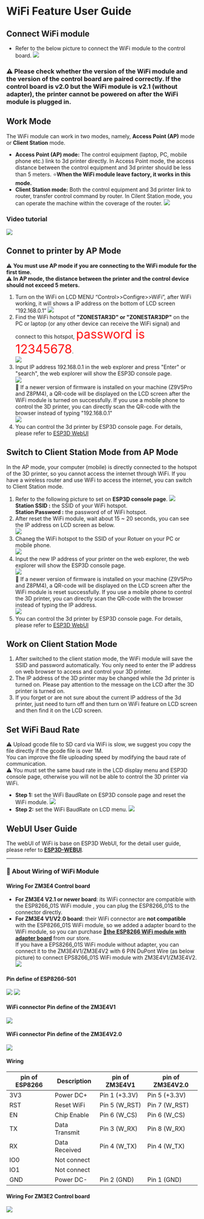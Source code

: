 # WiFi Feature User Guide
## Connect WiFi module
- Refer to the below picture to connect the WiFi module to the control board.
![](./pic/connect.jpg)  
### :warning: Please check whether the version of the WiFi module and the version of the control board are paired correctly. If the control board is v2.0 but the WiFi module is v2.1 (without adapter), the printer cannot be powered on after the WiFi module is plugged in.

## Work Mode
The WiFi module can work in two modes, namely, **Access Point (AP)** mode or **Client Station** mode.
- **Access Point (AP) mode:** The control equipment (laptop, PC, mobile phone etc.) link to 3d printer directly. In Access Point mode, the access distance between the control equipment and 3d printer should be less than 5 meters. :star:**When the WiFi module leave factory, it works in this mode.** 
- **Client Station mode:** Both the control equipment and 3d printer link to router, transfer control command by router. In Cilent Station mode, you can operate the machine within the coverage of the router.
![](./pic/workmode.jpg)

### Video tutorial
[![](https://img.youtube.com/vi/ljA3FyNMTP4/0.jpg)](https://www.youtube.com/watch?v=ljA3FyNMTP4)

## Connet to printer by AP Mode
:warning: **You must use AP mode if you are connecting to the WiFi module for the first time.**  
:warning: **In AP mode, the distance between the printer and the control device should not exceed 5 meters.**   
1. Turn on the WiFi on LCD MENU “Control>>Configre>>WiFi”, after WiFi working, it will shows a IP address on the bottom of LCD screen “192.168.0.1”
![](./pic/AP1.jpg)
2. Find the WiFi hotspot of **"ZONESTAR3D" or "ZONESTAR3DP"** on the PC or laptop (or any other device can receive the WiFi signal) and connect to this hotspot, <font size="6" color=#FF1111>password is 12345678</font>.  
![](./pic/AP2.jpg)
3. Input IP address 192.168.0.1 in the web explorer and press "Enter" or "search", the web explorer will show the ESP3D console page.  
![](./pic/AP3.jpg)  
:star2: If a newer version of firmware is installed on your machine (Z9V5Pro and Z8PM4), a QR-code will be displayed on the LCD screen after the WiFi module is turned on successfully. If you use a mobile phone to control the 3D printer, you can directly scan the QR-code with the browser instead of typing "192.168.0.1"     
![](./pic/AP4.jpg)  
4. You can control the 3d printer by ESP3D console page. For details, please refer to [ESP3D WebUI](https://github.com/luc-github/ESP3D-WEBUI)

## Switch to Client Station Mode from AP Mode
In the AP mode, your computer (mobile) is directly connected to the hotspot of the 3D printer, so you cannot access the internet through WiFi. If you have a wireless router and use WiFi to access the internet, you can switch to Client Station mode.
1. Refer to the following picture to set on **ESP3D console page**. 
![](./pic/AP2CP.jpg)    
**Station SSID      :**  the SSID of your WiFi hotspot.  
**Station Password  :**  the password of of WiFi hotspot.  
2. After reset the WiFi module, wait about 15 ~ 20 seconds, you can see the IP address on LCD screen as below.  
![](./pic/CP1.jpg)  
3. Chaneg the WiFi hotspot to the SSID of your Rotuer on your PC or mobile phone.  
![](./pic/CP2.jpg)  
4. Input the new IP address of your printer on the web explorer, the web explorer will show the ESP3D console page.      
![](./pic/CP3.jpg)  
:star2: If a newer version of firmware is installed on your machine (Z9V5Pro and Z8PM4), a QR-code will be displayed on the LCD screen after the WiFi module is reset successfully. If you use a mobile phone to control the 3D printer, you can directly scan the QR-code with the browser instead of typing the IP address.  
![](./pic/AP4.jpg)
5. You can control the 3d printer by ESP3D console page. For details, please refer to [ESP3D WebUI](https://github.com/luc-github/ESP3D-WEBUI)

## Work on Client Station Mode
1. After switched to the client station mode, the WiFi module will save the SSID and password automatically. You only need to enter the IP address on web browser to access and control your 3D printer. 
2. The IP address of the 3D printer may be changed while the 3d printer is turned on. Please pay attention to the message on the LCD after the 3D printer is turned on.
3. If you forget or are not sure about the current IP address of the 3d printer, just need to turn off and then turn on WiFi feature on LCD screen and then find it on the LCD screen.

## Set WiFi Baud Rate
:warning: Upload gcode file to SD card via WiFi is slow, we suggest you copy the file directly if the gcode file is over 1M.  
You can improve the file uploading speed by modifying the baud rate of communication.   
:warning: You must set the same baud rate in the LCD display menu and ESP3D console page, otherwise you will not be able to control the 3D printer via WiFi.  
- **Step 1:** set the WiFi BaudRate on ESP3D console page and reset the WiFi module.
![](./pic/setWiFiBardRate_ESP3DWeb.jpg)
- **Step 2:** set the WiFi BaudRate on LCD menu.
![](./pic/setWiFiBardRate_LCD.jpg)

## WebUI User Guide
The webUI of WiFi is base on ESP3D WebUI, for the detail user guide, please refer to [**ESP3D-WEBUI**](https://github.com/luc-github/ESP3D-WEBUI).

-----
### :orange_book: About Wiring of WiFi Module
#### Wiring For ZM3E4 Control board
- **For ZM3E4 V2.1 or newer board**: its WiFi connector are compatible with the ESP8266_01S WiFi module , you can plug the ESP8266_01S to the connector directly.    
- **For ZM3E4 V1/V2.0 board**: their WiFi connector are **not compatible** with the ESP8266_01S WiFi module, so we added a adapter board to the WiFi module, so you can purchase [**:gift:the ESP8266 WiFi module with adapter board**](https://www.aliexpress.com/item/1005002378551489.html) from our store.    
If you have a EPS8266_01S WiFi module without adapter, you can connect it to the ZM3E4V1/ZM3E4V2 with 6 PIN DuPont Wire (as below picture) to connect EPS8266_01S WiFi module with ZM3E4V1/ZM3E4V2.     
![](./pic/DuPont_Wire.jpg)
#### Pin define of ESP8266-S01 
![](./pic/ESP8266-S01.png) ![](./pic/pin_ESP8266-S01.jpg)
#### WiFi connector Pin define of the ZM3E4V1
![](./pic/WiFi-ZM3E4V1.jpg)
#### WiFi connector Pin define of the ZM3E4V2.0
![](./pic/WiFi-ZM3E4V20.jpg)
#### Wiring
| pin of ESP8266  |  Description    |  pin of ZM3E4V1 |pin of ZM3E4V2.0 | 
|-----------------|-----------------|-----------------|-----------------|
|     3V3         |  Power DC+      |  Pin 1 (+3.3V)  |   Pin 5 (+3.3V) |
|     RST         |  Reset WiFi     |  Pin 5 (W_RST)  |   Pin 7 (W_RST) |
|     EN          |  Chip Enable    |  Pin 6 (W_CS)   |   Pin 6 (W_CS)  |
|     TX          |  Data Transmit  |  Pin 3 (W_RX)   |   Pin 8 (W_RX)  |
|     RX          |  Data Received  |  Pin 4 (W_TX)   |   Pin 4 (W_TX)  |
|     IO0         |  Not connect    |                 |                 |
|     IO1         |  Not connect    |                 |                 |
|     GND         |  Power DC-      |  Pin 2 (GND)    |   Pin 1 (GND)   |
#### Wiring For ZM3E2 Control board
![](./pic/WiFi-ZM3E2.png)















